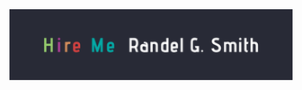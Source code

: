 <a href="https://github.com/RGSSoftware/HireMe">
<img src="https://github.com/RGSSoftware/HireMe/blob/master/HireMeBanner.png" >
